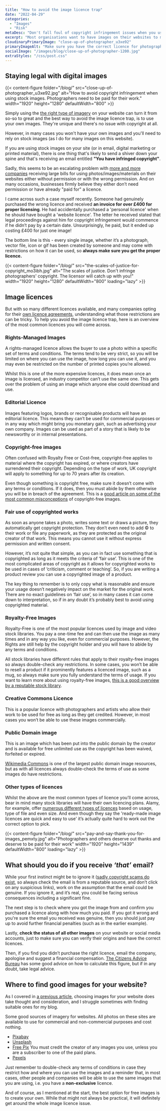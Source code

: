 ```yaml
---
title: "How to avoid the image licence trap"
date: "2022-04-29"
categories:
  - "Images"
  - "Risk"
metaDesc: "Don't fall foul of copyright infringement issues when you use stock images. Here we discuss options for avoiding the problem and staying legal."
excerpt: "Most organisations want to have images on their websites to make them more appealing - nothing wrong with that. However, many people (including me) make use of stock images from online image libraries. Again, nothing wrong with that. However, it is important to understand the licencing issues with stock images and these can vary from one image library to another. If you get it wrong, you may end up being fined for copyright infringement. Find out more about the different licences and how to stay legal."
cloudinaryPrimaryImage: "close-up-of-photographer_u3xe92"
primaryImageAlt: "Make sure you have the correct licence for photographs and other assets you use on your website, social media and other marketing."
socialImage: "/images/blog/close-up-of-photographer-1200.jpg"
extraStyles: "/css/post.css"
---
```


## Staying legal with digital images

{{< content-figure folder="/blog/"
src="close-up-of-photographer_u3xe92.jpg"
 alt="How to avoid copyright infringement when using stock images. Photographers need to be paid for their work."
width="1920" height="1280" defaultWidth="800" >}}

Simply using the [the right type of imagery](https://www.attractmore.uk/blog/choosing-images-for-your-website/) on your website can turn it from so-so to great and the best way to avoid the image licence trap, is to use your own images. They're unique and there's no issue with copyright at all.

However, in many cases you won't have your own images and you'll need to rely on stock images (as I do for many images on this website).

If you are using stock images on your site (or in email, digital marketing or printed material), there is one thing that's likely to send a shiver down your spine and that's receiving an email entitled **"You have infringed copyright"**.

Sadly, this seems to be an escalating problem with [more and more companies](https://www.computerweekly.com/news/252488167/Automated-image-recognition-How-using-free-photos-on-the-internet-can-lead-to-lawsuits-and-fines) receiving large bills for using photos/images/materials on their websites either without permission or with the wrong permission. And on many occasions, businesses firmly believe they either don’t need permission or have already "paid for" a licence.

I came across such a case myself recently. Someone had genuinely purchased the wrong licence and received **an invoice for over £400 for proper licensing**. He had accidentally purchased a 'personal licence' when he should have bought a 'website licence'. The letter he received stated that legal proceedings against him for copyright infringement would commence if he didn’t pay by a certain date. Unsurprisingly, he paid, but it ended up costing £400 for just one image!

The bottom line is this - every single image, whether it’s a photograph, vector file, icon or gif has been created by someone and may come with restrictions on how it can be used, so **always make sure you get the proper licence.**

{{< content-figure folder="/blog/"
src="the-scales-of-justice-for-copyright_mo3ibh.jpg"
alt="The scales of justice. Don't infringe photographers' copyright. The licensor will catch up with you!"
width="1920" height="1280" defaultWidth="800"
loading="lazy" >}}

## Image licences

But with so many different licences available, and many companies opting for their [own licence agreements](https://www.istockphoto.com/legal/license-agreement), understanding what those restrictions are can be tricky. To help you avoid the image licence trap, here is an overview of the most common licences you will come across.

### Rights-Managed Images

A rights-managed licence allows the buyer to use a photo within a specific set of terms and conditions. The terms tend to be very strict, so you will be limited on where you can use the image, how long you can use it, and you may even be restricted on the number of printed copies you’re allowed.

Whilst this is one of the more expensive licences, it does mean once an image is licensed, an industry competitor can’t use the same one. This gets over the problem of using an image which anyone else could download and use.

### Editorial Licence

Images featuring logos, brands or recognisable products will have an editorial licence. This means they can’t be used for commercial purposes or in any way which might bring you monetary gain, such as advertising your own company. Images can be used as part of a story that is likely to be newsworthy or in internal presentations.

### Copyright-free images

Often confused with Royalty Free or Cost-free, copyright-free applies to material where the copyright has expired, or where creators have surrendered their copyright. Depending on the type of work, UK copyright will apply to something for up to 70 years after its creation.

Even though something is copyright free, make sure it doesn’t come with any terms or conditions. If it does, then you must abide by them otherwise you will be in breach of the agreement. This is a [good article on some of the most common misconceptions](https://marketing.istockphoto.com/blog/what-is-meant-by-copyright-free-images/) of copyright-free images.

### Fair use of copyrighted works

As soon as anyone takes a photo, writes some text or draws a picture, they automatically get copyright protection. They don’t even need to add © to their work or file any paperwork, as they are protected as the original creator of that work. This means you cannot use it without express permission and written consent.

However, it’s not quite that simple, as you can in fact use something that is copyrighted as long as it meets the criteria of ‘fair use’. This is one of the most complicated areas of copyright as it allows for copyrighted works to be used in cases of ‘criticism, comment or teaching’. So, if you are writing a product review you can use a copyrighted image of a product.

The key thing to remember is to only copy what is reasonable and ensure your usage doesn’t negatively impact on the market for the original work. There are no exact guidelines on ‘fair use’, so in many cases it can come down to interpretation, so if in any doubt it’s probably best to avoid using copyrighted material.

### Royalty-Free Images

Royalty-Free is one of the most popular licences used by image and video stock libraries. You pay a one-time fee and can then use the image as many times and in any way you like, even for commercial purposes. However, the Rights are still help by the copyright holder and you will have to abide by any terms and conditions.

All stock libraries have different rules that apply to their royalty-free images so always double-check any restrictions. In some cases, you won’t be able to resell a product if it prominently features a licenced image, such as a mug, so always make sure you fully understand the terms of usage. If you want to learn more about using royalty-free images, [this is a good overview by a reputable stock library](https://marketing.istockphoto.com/blog/royalty-free-images/).

### Creative Commons Licence

This is a popular licence with photographers and artists who allow their work to be used for free as long as they get credited. However, in most cases you won’t be able to use these images commercially.

### Public Domain image

This is an image which has been put into the public domain by the creator and is available for free unlimited use as the copyright has been waived, forfeited or expired.

[Wikimedia Commons](https://commons.wikimedia.org/wiki/Main_Page) is one of the largest public domain image resources, but as with all licences always double-check the terms of use as some images do have restrictions.

### Other types of licences

Whilst the above are the most common types of licence you’ll come across, bear in mind many stock libraries will have their own licencing plans. Alamy, for example, offer [numerous different types of licences](https://www.alamy.com/licenses-and-pricing/) based on usage, type of file and even size. And even though they say the 'ready-made image licences are quick and easy to use' it’s actually quite hard to work out the correct option to pick.

{{< content-figure folder="/blog/"
src="pay-and-say-thank-you-for-images_pemxty.jpg"
alt="Photographers and others deserve out thanks and deserve to be paid for their work"
width="1920" height="1439" defaultWidth="800"
loading="lazy" >}}

## What should you do if you receive _‘that’_ email?

While your first instinct might be to ignore it ([sadly copyright scams do exist](https://www.plagiarismtoday.com/2021/03/10/webmasters-beware-of-copyright-scams/), so always check the email is from a reputable source, and don’t click on any suspicious links), work on the assumption that the email could be genuine. If you ignore it, and it’s real, you could be facing serious consequences including a significant fine.

The next step is to check where you got the image from and confirm you purchased a licence along with how much you paid. If you got it wrong and you're sure the email you received was genuine, then you should just pay up to avoid further financial penalties (such as in the earlier example).

Lastly, **check the status of all other images** on your website or social media accounts, just to make sure you can verify their origins and have the correct licences.

Then, if you find you didn’t purchase the right licence, email the company, apologise and suggest a financial compensation. [The Citizens Advice Bureau](https://www.citizensadvice.org.uk/scotland/consumer/copyright1/the-internet-filesharing-and-copyright/calculating-financial-compensation-for-online-copyright-infringement-s/) has some good advice on how to calculate this figure, but if in any doubt, take legal advice.

## Where to find good images for your website?

As I covered in [a previous article](https://www.attractmore.uk/blog/choosing-images-for-your-website/), choosing images for your website does take thought and consideration, and I struggle sometimes with finding suitable ones for my blog.

Some good sources of imagery for websites. All photos on these sites are available to use for commercial and non-commercial purposes and cost nothing.

- [Pixabay](https://pixabay.com/)
- [Unsplash](https://unsplash.com/)
- [Free Pix](https://www.freepik.com/) You must credit the creator of any images you use, unless you are a subscriber to one of the paid plans.
- [Pexels](https://www.pexels.com)

Just remember to double-check any terms of conditions in case they restrict how and where you can use the images and a reminder that, in most cases, other people and companies will be able to use the same images that you are using, i.e. you have a **non-exclusive** licence.

And of course, as I mentioned at the start, the best option for free images is to create your own. While that might not always be practical, it will definitely get around the whole image licence issue.
